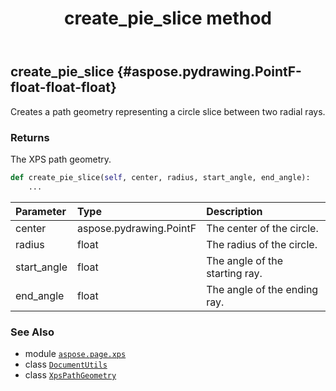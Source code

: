 ﻿---
title: create_pie_slice method
second_title: Aspose.Page for Python via .NET API References
description: 
type: docs
weight: 60
url: /python-net/aspose.page.xps/documentutils/create_pie_slice/
is_root: false
---

## create_pie_slice {#aspose.pydrawing.PointF-float-float-float}

Creates a path geometry representing a circle slice between two radial rays.


### Returns 


The XPS path geometry.


```python
def create_pie_slice(self, center, radius, start_angle, end_angle):
    ...
```


| Parameter | Type | Description |
| :- | :- | :- |
| center | aspose.pydrawing.PointF | The center of the circle. |
| radius | float | The radius of the circle. |
| start_angle | float | The angle of the starting ray. |
| end_angle | float | The angle of the ending ray. |



### See Also
* module [`aspose.page.xps`](../../)
* class [`DocumentUtils`](/page/python-net/aspose.page.xps/documentutils)
* class [`XpsPathGeometry`](/page/python-net/aspose.page.xps.xpsmodel/xpspathgeometry)
